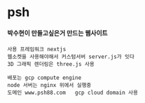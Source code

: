 # psh

#### 박수현이 만들고싶은거 만드는 웹사이트

    사용 프레임워크 nextjs
    웹소켓을 사용해야해서 커스텀서버 server.js가 잇다
    3D 그래픽 렌더링은 three.js 사용

    배포는 gcp compute engine
    node 서버는 nginx 위에서 실행중
    도메인 www.psh88.com   gcp cloud domain 사용
    